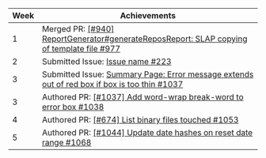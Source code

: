 Week | Achievements
---- | ------------
1 | Merged PR: [ [#940] ReportGenerator#generateReposReport: SLAP copying of template file #977](https://github.com/reposense/RepoSense/pull/977)
2 | Submitted Issue: [Issue name #223]()
3 | Submitted Issue: [ Summary Page: Error message extends out of red box if box is too thin #1037 ](https://github.com/reposense/RepoSense/issues/1037)
3 | Authored PR: [ [#1037] Add word-wrap break-word to error box #1038 ](https://github.com/reposense/RepoSense/pull/1038)
4 | Authored PR: [[#674] List binary files touched #1053](https://github.com/reposense/RepoSense/pull/1053)
5 | Authored PR: [ [#1044] Update date hashes on reset date range #1068 ](https://github.com/reposense/RepoSense/pull/1068)